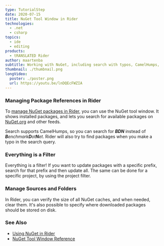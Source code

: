 ```yaml
---
type: TutorialStep
date: 2020-07-15
title: NuGet Tool Window in Rider
technologies:
  - .net
  - csharp
topics:
  - ide
  - editing
products:
  - tRANSLATED Rider
author: maartenba
subtitle: Working with NuGet, including search with typos, CamelHumps, Update All, and more!
thumbnail: ./thumbnail.png
longVideo:
  poster: ./poster.png
  url: https://youtu.be/lnDQEcFWZIA
---
```


### Managing Package References in Rider

To [manage NuGet packages in Rider](https://www.jetbrains.com/help/rider/Using_NuGet.html), you can use the NuGet tool window. It shows installed packages, and lets you search for available packages on [NuGet.org](https://www.nuget.org/) and other feeds.

Search supports CamelHumps, so you can search for ***BDN*** instead of _**B**enchmark**D**ot**N**et_. Rider will also try to find packages when you make a typo in the search query.

### Everything is a Filter

Everything is a filter! If you want to update packages with a specific prefix, search for that prefix and then update all. The same can be done for a specific project, by using the project filter.

### Manage Sources and Folders

In Rider, you can verify the size of all NuGet caches, and when needed, clear them. It's also possible to specify where downloaded packages should be stored on disk.

### See Also

- [Using NuGet in Rider](https://www.jetbrains.com/help/rider/Using_NuGet.html)
- [NuGet Tool Window Reference](https://www.jetbrains.com/help/rider/Reference_Windows_NuGet.html)